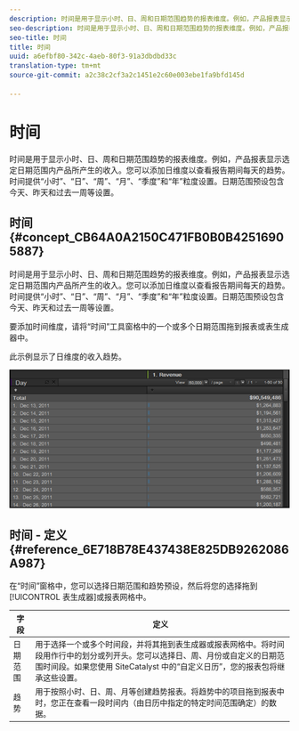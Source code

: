 ```yaml
---
description: 时间是用于显示小时、日、周和日期范围趋势的报表维度。例如，产品报表显示选定日期范围内产品所产生的收入。您可以添加日维度以查看报告期间每天的趋势。时间提供“小时”、“日”、“周”、“月”、“季度”和“年”粒度设置。日期范围预设包含今天、昨天和过去一周等设置。
seo-description: 时间是用于显示小时、日、周和日期范围趋势的报表维度。例如，产品报表显示选定日期范围内产品所产生的收入。您可以添加日维度以查看报告期间每天的趋势。时间提供“小时”、“日”、“周”、“月”、“季度”和“年”粒度设置。日期范围预设包含今天、昨天和过去一周等设置。
seo-title: 时间
title: 时间
uuid: a6efbf80-342c-4aeb-80f3-91a3dbdbd33c
translation-type: tm+mt
source-git-commit: a2c38c2cf3a2c1451e2c60e003ebe1fa9bfd145d

---
```



# 时间

时间是用于显示小时、日、周和日期范围趋势的报表维度。例如，产品报表显示选定日期范围内产品所产生的收入。您可以添加日维度以查看报告期间每天的趋势。时间提供“小时”、“日”、“周”、“月”、“季度”和“年”粒度设置。日期范围预设包含今天、昨天和过去一周等设置。

## 时间 {#concept_CB64A0A2150C471FB0B0B42516905887}

时间是用于显示小时、日、周和日期范围趋势的报表维度。例如，产品报表显示选定日期范围内产品所产生的收入。您可以添加日维度以查看报告期间每天的趋势。时间提供“小时”、“日”、“周”、“月”、“季度”和“年”粒度设置。日期范围预设包含今天、昨天和过去一周等设置。

要添加时间维度，请将“时间”工具窗格中的一个或多个日期范围拖到报表或表生成器中。

此示例显示了日维度的收入趋势。

![](assets/day_dimension.png)

## 时间 - 定义 {#reference_6E718B78E437438E825DB9262086A987}

在“时间”窗格中，您可以选择日期范围和趋势预设，然后将您的选择拖到[!UICONTROL 表生成器]或报表网格中。

<!-- 

r_time_panel.xml

 -->

| 字段 | 定义 |
|--- |--- |
| 日期范围 | 用于选择一个或多个时间段，并将其拖到表生成器或报表网格中。将时间段用作行中的划分或列开头。您可以选择日、周、月份或自定义的日期范围时间段。如果您使用 SiteCatalyst 中的“自定义日历”，您的报表包将继承这些设置。 |
| 趋势 | 用于按照小时、日、周、月等创建趋势报表。将趋势中的项目拖到报表中时，您正在查看一段时间内（由日历中指定的特定时间范围确定）的数据。 |